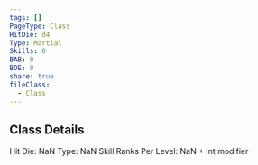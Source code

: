 ```yaml
---
tags: []
PageType: Class
HitDie: d4
Type: Martial
Skills: 0
BAB: 0
BDE: 0
share: true
fileClass:
  - Class
---
```


## Class Details
Hit Die:  NaN
Type: NaN
Skill Ranks Per Level: NaN + Int modifier

